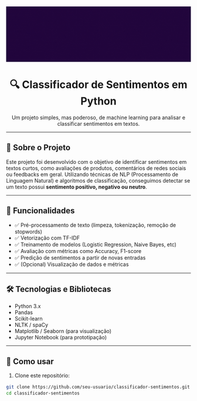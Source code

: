<p align="center">
  <img src="anexo.gif" alt="Demonstração do Projeto" width="600"/>
</p>

<h1 align="center">🔍 Classificador de Sentimentos em Python</h1>

<p align="center">
  Um projeto simples, mas poderoso, de machine learning para analisar e classificar sentimentos em textos.
</p>

---

## 🧠 Sobre o Projeto

Este projeto foi desenvolvido com o objetivo de identificar sentimentos em textos curtos, como avaliações de produtos, comentários de redes sociais ou feedbacks em geral. Utilizando técnicas de NLP (Processamento de Linguagem Natural) e algoritmos de classificação, conseguimos detectar se um texto possui **sentimento positivo, negativo ou neutro**.

---

## 🚀 Funcionalidades

- ✅ Pré-processamento de texto (limpeza, tokenização, remoção de stopwords)
- ✅ Vetorização com TF-IDF
- ✅ Treinamento de modelos (Logistic Regression, Naive Bayes, etc)
- ✅ Avaliação com métricas como Accuracy, F1-score
- ✅ Predição de sentimentos a partir de novas entradas
- ✅ (Opcional) Visualização de dados e métricas

---

## 🛠️ Tecnologias e Bibliotecas

- Python 3.x
- Pandas
- Scikit-learn
- NLTK / spaCy
- Matplotlib / Seaborn (para visualização)
- Jupyter Notebook (para prototipação)

---

## 🧪 Como usar

1. Clone este repositório:
```bash
git clone https://github.com/seu-usuario/classificador-sentimentos.git
cd classificador-sentimentos
